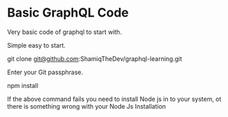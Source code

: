 # Basic GraphQL Code
Very basic code of graphql to start with.

Simple easy to start.

git clone git@github.com:ShamiqTheDev/graphql-learning.git

Enter your Git passphrase.

npm install

If the above command fails you need to install Node js in to your system, ot there is something wrong with your Node Js Installation
